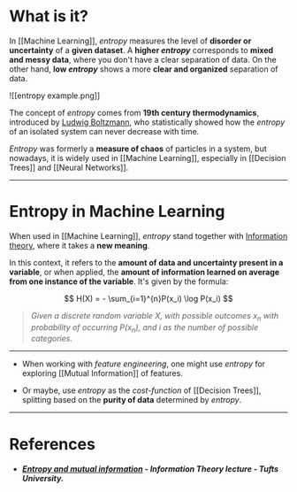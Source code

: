 # What is it?

In [[Machine Learning]], *entropy* measures the level of **disorder or uncertainty** of a **given dataset**. A **higher *entropy*** corresponds to **mixed and messy data**, where you don't have a clear separation of data. On the other hand, **low *entropy*** shows a more **clear and organized** separation of data.

![[entropy example.png]]

The concept of *entropy* comes from **19th century thermodynamics**, introduced by [Ludwig Boltzmann](https://pt.wikipedia.org/wiki/Ludwig_Boltzmann), who statistically showed how the *entropy* of an isolated system can never decrease with time. 

*Entropy* was formerly a **measure of chaos** of particles in a system, but nowadays, it is widely used in [[Machine Learning]], especially in [[Decision Trees]] and [[Neural Networks]]. 
___
# Entropy in Machine Learning

When used in [[Machine Learning]], *entropy* stand together with [Information theory](https://en.wikipedia.org/wiki/Information_theory), where it takes a **new meaning**. 

In this context, it refers to the **amount of data and uncertainty present in a variable**, or when applied, the **amount of information learned on average from one instance of the variable**. It's given by the formula:

$$
H(X) = - \sum_{i=1}^{n}P(x_i) \log P(x_i)
$$
>*Given a discrete random variable $X$, with possible outcomes $x_n$ with probability of occurring $P(x_n)$, and $i$ as the number of possible categories.*
___

- When working with *feature engineering*, one might use *entropy* for exploring [[Mutual Information]] of features.

- Or maybe, use *entropy* as the *cost-function* of [[Decision Trees]], splitting based on the **purity of data** determined by *entropy*.
___
# References 

- ##### [Entropy and mutual information](https://www.ece.tufts.edu/ee/194NIT/lect01.pdf) - Information Theory lecture - Tufts University.